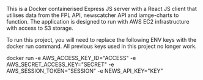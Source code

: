 This is a Docker containerised Express JS server with a React JS client that utilises data from the FPL API, newscatcher API and iamge-charts to function. The application is designed to run with AWS EC2 infrastructure with access to S3 storage.

To run this project, you will need to replace the following ENV keys with the docker run command. All previous keys used in this project no longer work.

docker run -e AWS_ACCESS_KEY_ID="ACCESS" -e AWS_SECRET_ACCESS_KEY="SECRET" -e AWS_SESSION_TOKEN="SESSION" -e NEWS_API_KEY="KEY"
